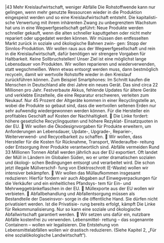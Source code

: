 |43 
Mehr Kreislaufwirtschaft, weniger Abfälle 
Die Rohstoffwende kann nur gelingen, wenn mehr genutzte Ressourcen wieder in die 
Produktion eingespeist werden und so eine Kreislaufwirtschaft entsteht. Die kapitalisti-
sche Verwertung mit ihrem inhärenten Zwang zu unbegrenztem Wachstum hat uns in 
eine Wegwerfgesellschaft geführt: Neue Produkte werden schneller gekauft, wenn die 
alten schneller kaputtgehen oder nicht mehr repariert oder upgedatet werden können. 
Wir müssen den entfesselten Markt zurück in soziale und ökologische Bahnen zwin-
gen: Stopp der Sinnlos-Produktion. Wir wollen raus aus der Wegwerfgesellschaft und 
rein in die Kreislaufwirtschaft, dafür benötigen wir strengere Vorgaben für Haltbarkeit. 
Keine Sollbruchstellen! Unser Ziel ist eine möglichst lange Lebensdauer von Produkten. 
Wir wollen reparieren und wiederverwenden, statt wegschmeißen. Wenn etwas 
entsorgt werden muss, dann bestmöglich recyceln, damit wir wertvolle Rohstoffe 
wieder in den Kreislauf zurückführen können. 
Zum Beispiel Smartphones: Im Schnitt kaufen die Menschen in Deutschland alle drei 
Jahre ein neues Gerät. Das sind circa 22 Millionen pro Jahr. Festverbaute Akkus, 
fehlende Updates für ältere Geräte und verklebte Einzelteile, die eine Reparatur 
erschweren, verleiten zum Neukauf. Nur 45 Prozent der Altgeräte kommen in einer 
Recyclingstelle an, wobei die Produkte so gebaut sind, dass die wertvollen seltenen 
Erden nur sehr aufwendig wiedergewonnen werden können. Für die Hersteller ein 
profitables Geschäft auf Kosten der Nachhaltigkeit. 
 Die Linke fordert: höhere gesetzliche Recyclingquoten und höhere Rezyklat-
Einsatzquoten in der EU. 
 Wir wollen die Ökodesignvorgaben für Produkte erweitern, um Anforderungen an 
Lebensdauer, Update-, Upgrade-, Reparier-, Weiterverwend- und Recycelbarkeit zu 
schaffen. 
 Wir wollen, dass Hersteller für die Kosten für Rücknahme, Transport, Wiederaufbe-
reitung oder Entsorgung ihrer Produkte verantwortlich sind. 
Abfälle vermeiden 
Rund 33 Millionen Tonnen Abfall werden jährlich aus der EU exportiert. Oft landet der 
Müll in Ländern im Globalen Süden, wo er unter dramatischen sozialen und ökologi-
schen Bedingungen entsorgt und verarbeitet wird. Die schon jetzt illegale Müllverschif-
fung von Elektroschrott (E-Waste) wollen wir intensiver bekämpfen. 
 Wir wollen das Müllaufkommen insgesamt reduzieren: Hierfür fordern wir auch 
Abgaben auf Einwegverpackungen für die Verkäufer und ein einheitliches Pfandsys-
tem für Ein- und Mehrweggetränkeflaschen in der EU. 
 Müllexporte aus der EU wollen wir verbieten. 
 Abfallbehandlung und Abfallentsorgung müssen als Bestandteile der Daseinsvor-
sorge in die öffentliche Hand. Sie dürfen nicht privatisiert werden. Ist die Privatisie-
rung bereits erfolgt, kämpft Die Linke für Rekommunalisierung. Nur so kann eine 
soziale und ökologische Abfallwirtschaft garantiert werden. 
 Wir setzen uns dafür ein, nutzbare Abfälle kostenfrei zu verwenden. Lebensmittel-
rettung – das sogenannte Containern – wollen wir legalisieren. Die Entstehung von 
Lebensmittelabfällen wollen wir drastisch reduzieren. (Siehe Kapitel 2, „Für eine 
sozialökologische Landwirtschaft“). 
